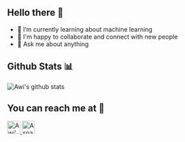 ## Hello there 👋

- 🌱 I’m currently learning about machine learning
- 👯 I'm happy to collaborate and connect with new people
- 💬 Ask me about anything



## Github Stats 📊
![Awi's github stats](https://github-readme-stats.vercel.app/api?username=awiawii&show_icons=true&title_color=03FFF7&icon_color=03FFF7&text_color=FFFFFF&bg_color=1E1E1E)

## You can reach me at 🤝
<p align="left">
  <a href="mailto:b@gmail.com">
    <img src="https://upload.wikimedia.org/wikipedia/commons/7/7e/Gmail_icon_%282020%29.svg" alt="Awi's Email" height="30" width="30">
  </a>

  <a href="https://www.linkedin.com/in/asnawialamsyah/">
    <img src="https://www.vectorlogo.zone/logos/linkedin/linkedin-icon.svg" alt="Asnawi Alamsyah's LinkedIn Profile" height="30" width="30">
  </a>
</p>

